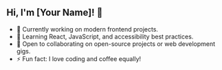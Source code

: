 ## Hi, I'm [Your Name]! 👋
- 🔭 Currently working on modern frontend projects.
- 🌱 Learning React, JavaScript, and accessibility best practices.
- 👯 Open to collaborating on open-source projects or web development gigs.
- ⚡ Fun fact: I love coding and coffee equally!

